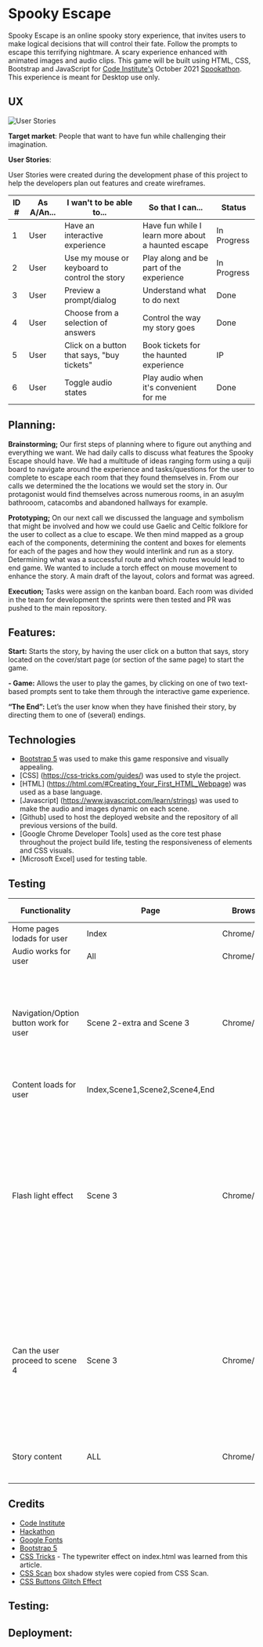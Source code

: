 # Spooky Escape

Spooky Escape is an online spooky story experience, that invites users to make logical decisions that will control their fate. Follow the prompts to escape this terrifying nightmare. A scary experience enhanced with animated images and audio clips. This game will be built using HTML, CSS, Bootstrap and JavaScript for [Code Institute's](https://codeinstitute.net/) October 2021 [Spookathon](https://hackathon.codeinstitute.net/hackathon/12/). This experience is meant for Desktop use only.

## UX

![User Stories](assets/images/user-stories.png)
 
**Target market**: People that want to have fun while challenging their imagination.

**User Stories**:

User Stories were created during the development phase of this project to help the developers plan out features and create wireframes.

| ID #       | As A/An... | I wan't to be able to... | So that I can... | Status |
| ----------- | ----------- | ----------- | ----------- | ----------- | 
|   1        | User       | Have an interactive experience | Have fun while I learn more about a haunted escape | In Progress |
| 2        | User  |  Use my mouse or keyboard to control the story | Play along and be part of the experience   | In Progress |
| 3        | User       | Preview a prompt/dialog | Understand what to do next  | Done |
| 4        | User       | Choose from a selection of answers | Control the way my story goes | Done |
| 5        | User       | Click on a button that says, "buy tickets" |  Book tickets for the haunted experience   | IP |
| 6        | User       | Toggle audio states |  Play audio when it's convenient for me   | Done |

## Planning: 

**Brainstorming;** Our first steps of planning where to figure out anything and everything we want.  We had daily calls to discuss what features the Spooky Escape should have. We had a multitude of ideas ranging form using a quiji board to navigate around the experience and tasks/questions for the user to complete to escape each room that they found themselves in. From our calls we determined the the locations we would set the story in.  Our protagonist would find themselves across numerous rooms, in an asuylm bathrooom, catacombs and abandoned hallways for example.  

**Prototyping;** On our next call we discussed the language and symbolism that might be involved and how we could use Gaelic and Celtic folklore for the user to collect as a clue to escape.  We then mind mapped as a group each of the components, determining the content and boxes for elements for each of the pages and how they would interlink and run as a story.  Determining what was a successful route and which routes would lead to end game. We wanted to include a torch effect on mouse movement to enhance the story.  A main draft of the layout, colors and format was agreed.

**Execution;** Tasks were assign on the kanban board. Each room was divided in the team for development the sprints were then tested and PR was pushed to the main repository.


## Features:

**Start:** Starts the story, by having the user click on a button that says, story located on the cover/start page (or section of the same page) to start the game.

**- Game:** Allows the user to play the games, by clicking on one of two text-based prompts sent to take them through the interactive game experience.

**“The End”:** Let’s the user know when they have finished their story, by directing them to one of (several) endings.

## Technologies

- [Bootstrap 5](https://getbootstrap.com/docs/5.1/getting-started/introduction/) was used to make this game responsive and visually appealing.
- [CSS]  (https://css-tricks.com/guides/) was used to style the project.
- [HTML] (https://html.com/#Creating_Your_First_HTML_Webpage) was used as a base language.
- [Javascript] (https://www.javascript.com/learn/strings) was used to make the audio and images dynamic on each scene.
- [Github] used to host the deployed website and the repository of all previous versions of the build.
- [Google Chrome Developer Tools] used as the core test phase throughout the project build life, testing the responsiveness of elements and CSS visuals.
- [Microsoft Excel] used for testing table.

## Testing
| Functionality                          | Page                           | Browser     | Pass/Fail | Comment if Fail                                                                                                     |
| -------------------------------------- | ------------------------------ | ----------- | --------- | ------------------------------------------------------------------------------------------------------------------- |
| Home pages lodads for user             | Index                          | Chrome/Edge | Pass      |                                                                                                                     |
| Audio works for user                   | All                            | Chrome/Edge | Pass      |                                                                                                                     |
| Navigation/Option button work for user | Scene 2-extra and Scene 3      | Chrome/Edge | ~~Fail~~ PASS      | ~~Option B and C brought me to a 404 page. On scene 3, Option A and C didn't work.~~ Now resolved                                |
| Content loads for user                 | Index,Scene1,Scene2,Scene4,End |             | Pass      |                                                                                                                     |
| Flash light effect                     | Scene 3                        | Chrome/Edge | ~~Fail~~ PASS      | ~~The flashlight effect doesn't work. It also doesn't stay in place.The "darkness" follows your mouse while scrolling~~ Now resolved in PR from Kelven |
| Can the user proceed to scene 4        | Scene 3                        | Chrome/Edge | ~~Fail~~ PASS      | ~~When the secret entrance is found, and press proceed nothing happens~~ Not necessarily a FAIL as this is a future feature                                                |
| Story content                          | ALL                            | Chrome/Edge | ~~Fail~~ PASS     | ~~Alignment issue~~ Content alignment resolved                                                                                                     |

## Credits

- [Code Institute](https://codeinstitute.net/)
- [Hackathon](https://hackathon.codeinstitute.net/)
- [Google Fonts](https://fonts.google.com/)
- [Bootstrap 5](https://getbootstrap.com/docs/5.1/getting-started/introduction/)
- [CSS Tricks](https://css-tricks.com/snippets/css/typewriter-effect/) - The typewriter effect on index.html was learned from this article.
- [CSS Scan](https://getcssscan.com/css-box-shadow-examples) box shadow styles were copied from CSS Scan.
- [CSS Buttons Glitch Effect](https://cssbuttons.io/detail/namecho/slippery-moth-23)

## Testing:




## Deployment:







